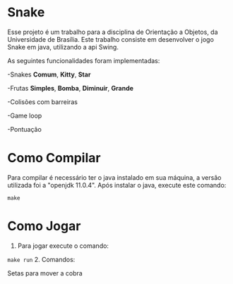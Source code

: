 # Snake
Esse projeto é um trabalho para a disciplina de Orientação a Objetos, da Universidade de Brasília.
Este trabalho consiste em desenvolver o jogo Snake em java, utilizando a api Swing.

As seguintes funcionalidades foram implementadas:

-Snakes **Comum**, **Kitty**, **Star**

-Frutas **Simples**, **Bomba**, **Diminuir**, **Grande**

-Colisões com barreiras

-Game loop

-Pontuação
# Como Compilar
Para compilar é necessário ter o java instalado em sua máquina, a versão utilizada foi a "openjdk 11.0.4".
Após instalar o java, execute este comando:

```make```
# Como Jogar
1. Para jogar execute o comando:

```make run```
2. Comandos:

Setas para mover a cobra
